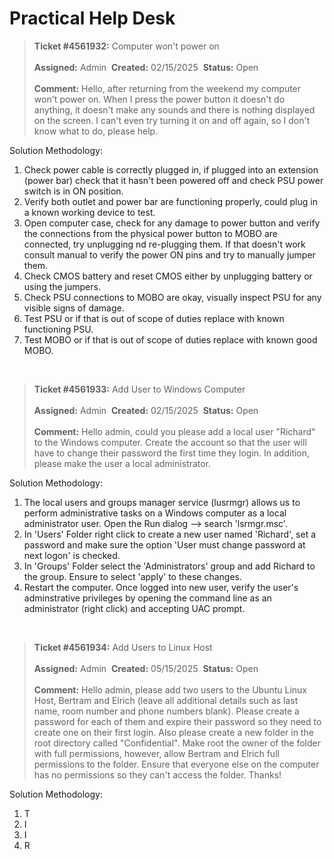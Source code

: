 # Practical Help Desk
> **Ticket #4561932:** Computer won't power on
> <br><br>**Assigned:** Admin&nbsp; **Created:** 02/15/2025&nbsp; **Status:** Open
> <br><br> **Comment:** Hello, after returning from the weekend my computer won't power on. When I press the power button it doesn't do anything, it doesn't make any sounds and there is nothing displayed on the screen. I can't even try turning it on and off again, so I don't know what to do, please help. 

Solution Methodology:
1. Check power cable is correctly plugged in, if plugged into an extension (power bar) check that it hasn't been powered off and check PSU power switch is in ON position.
2. Verify both outlet and power bar are functioning properly, could plug in a known working device to test.
3. Open computer case, check for any damage to power button and verify the connections from the physical power button to MOBO are connected, try unplugging nd re-plugging them. If that doesn't work consult manual to verify the power ON pins and try to manually jumper them.
4. Check CMOS battery and reset CMOS either by unplugging battery or using the jumpers.
5. Check PSU connections to MOBO are okay, visually inspect PSU for any visible signs of damage.
6. Test PSU or if that is out of scope of duties replace with known functioning PSU.
7. Test MOBO or if that is out of scope of duties replace with known good MOBO.
<br>

> **Ticket #4561933:** Add User to Windows Computer
> <br><br>**Assigned:** Admin&nbsp; **Created:** 02/15/2025&nbsp; **Status:** Open
> <br><br> **Comment:** Hello admin, could you please add a local user "Richard" to the Windows computer. Create the account so that the user will have to change their password the first time they login. In addition, please make the user a local administrator.

Solution Methodology:
1. The local users and groups manager service (lusrmgr) allows us to perform administrative tasks on a Windows computer as a local administrator user. Open the Run dialog --> search 'lsrmgr.msc'.
2. In 'Users' Folder right click to create a new user named 'Richard', set a password and make sure the option 'User must change password at next logon' is checked.
3. In 'Groups' Folder select the 'Administrators' group and add Richard to the group. Ensure to select 'apply' to these changes.
4. Restart the computer. Once logged into new user, verify the user's adminstrative privileges by opening the command line as an administrator (right click) and accepting UAC prompt.
<br>

> **Ticket #4561934:** Add Users to Linux Host
> <br><br>**Assigned:** Admin&nbsp; **Created:** 05/15/2025&nbsp; **Status:** Open
> <br><br> **Comment:** Hello admin, please add two users to the Ubuntu Linux Host, Bertram and Elrich (leave all additional details such as last name, room number and phone numbers blank). Please create a password for each of them and expire their password so they need to create one on their first login. Also please create a new folder in the root directory called "Confidential". Make root the owner of the folder with full permissions, however, allow Bertram and Elrich full permissions to the folder. Ensure that everyone else on the computer has no permissions so they can't access the folder. Thanks!

Solution Methodology:
1. T
2. I
3. I
4. R
<br>
